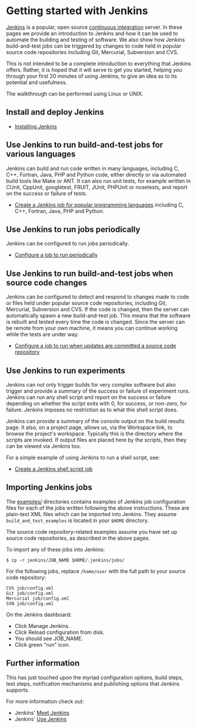 Getting started with Jenkins
============================

[Jenkins](http://jenkins-ci.org) is a popular, open source [continuous integration](http://en.wikipedia.org/wiki/Continuous_Integration) server. In these pages we provide an introduction to Jenkins and how it can be used to automate the building and testing of software. We also show how Jenkins build-and-test jobs can be triggered by changes to code held in popular source code repositories including Git, Mercurial, Subversion and CVS.

This is not intended to be a complete introduction to everything that Jenkins offers. Rather, it is hoped that it will serve to get you started, helping you through your first 20 minutes of using Jenkins, to give an idea as to its potential and usefulness.

The walkthrough can be performed using Linux or UNIX.

Install and deploy Jenkins
--------------------------

* [Installing Jenkins](./Install.md)

Use Jenkins to run build-and-test jobs for various languages
------------------------------------------------------------

Jenkins can build and run code written in many languages, including C, C++, Fortran, Java, PHP and Python code, either directly or via automated build tools like Make or ANT. It can also run unit tests, for example written in CUnit, CppUnit, googletest, FRUIT, JUnit, PHPUnit or nosetests, and report on the success or failure of tests.

* [Create a Jenkins job for popular programming languages](./Languages.md) including C, C++, Fortran, Java, PHP and Python.

Use Jenkins to run jobs periodically
------------------------------------

Jenkins can be configured to run jobs periodically.

* [Configure a job to run periodically](./Periodic.md)

Use Jenkins to run build-and-test jobs when source code changes
---------------------------------------------------------------

Jenkins can be configured to detect and respond to changes made to code or files held under popular source code repositories, including Git, Mercurial, Subversion and CVS. If the code is changed, then the server can automatically spawn a new build-and-test job. This means that the software is rebuilt and tested every time the code is changed. Since the server can be remote from your own machine, it means you can continue working while the tests are under way.

* [Configure a job to run when updates are committed a source code repository](./VersionControl.md)

Use Jenkins to run experiments
------------------------------

Jenkins can not only trigger builds for very complex software but also trigger and provide a summary of the success or failure of experiment runs. Jenkins can run any shell script and report on the success or failure depending on whether the script exits with 0, for success, or non-zero, for failure. Jenkins imposes no restriction as to what this shell script does. 

Jenkins can provide a summary of the console output on the build results page. It also, on a project page, allows us, via the Workspace link, to browse the project's workspace. Typically this is the directory where the scripts are invoked. If output files are placed here by the scripts, then they can be viewed via Jenkins too.

For a simple example of using Jenkins to run a shell script, see:

* [Create a Jenkins shell script job](./Shell.md)

Importing Jenkins jobs
----------------------

The [examples/](./examples) directories contains examples of Jenkins job configuration files for each of the jobs written following the above instructions. These are plain-text XML files which can be imported into Jenkins. They assume `build_and_test_examples` is located in your `$HOME` directory.

The source code repository-related examples assume you have set up source code repositories, as described in the above pages.

To import any of these jobs into Jenkins:

```
$ cp -r jenkins/JOB_NAME $HOME/.jenkins/jobs/
```

For the following jobs, replace `/home/user` with the full path to your source code repository:

```
CVS job/config.xml
Git job/config.xml
Mercurial job/config.xml
SVN job/config.xml
```

On the Jenkins dashboard:

* Click Manage Jenkins.
* Click Reload configuration from disk.
* You should see JOB_NAME.
* Click green "run" icon.

Further information
-------------------

This has just touched upon the myriad configuration options, build steps, test steps, notification mechanisms and publishing options that Jenkins supports. 

For more information check out:

* Jenkins' [Meet Jenkins](https://wiki.jenkins-ci.org/display/JENKINS/Meet+Jenkins)
* Jenkins' [Use Jenkins](https://wiki.jenkins-ci.org/display/JENKINS/Use+Jenkins)
